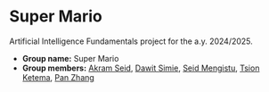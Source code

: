 # Super Mario
Artificial Intelligence Fundamentals project for the a.y. 2024/2025.
- **Group name:** Super Mario 
- **Group members:** [Akram Seid](https://github.com/nikodallanoce), [Dawit Simie](https://github.com/icezimmer), [Seid Mengistu](https://github.com/RistoAle97), [Tsion Ketema](https://github.com/RistoAle97), [Pan Zhang](https://github.com/RistoAle97)
